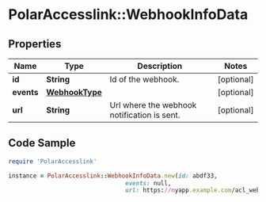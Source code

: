 # PolarAccesslink::WebhookInfoData

## Properties

Name | Type | Description | Notes
------------ | ------------- | ------------- | -------------
**id** | **String** | Id of the webhook. | [optional]
**events** | [**WebhookType**](WebhookType.md) |  | [optional]
**url** | **String** | Url where the webhook notification is sent. | [optional]

## Code Sample

```ruby
require 'PolarAccesslink'

instance = PolarAccesslink::WebhookInfoData.new(id: abdf33,
                                 events: null,
                                 url: https://myapp.example.com/acl_webhook)
```



